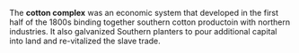 The **cotton complex** was an economic system that developed in the first half of the 1800s binding together southern cotton productoin with northern industries. It also galvanized Southern planters to pour additional capital into land and re-vitalized the slave trade.
